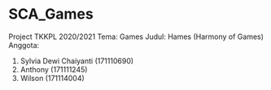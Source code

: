 # SCA_Games
Project TKKPL 2020/2021
Tema: Games
Judul: Hames (Harmony of Games) 
Anggota: 
1. Sylvia Dewi Chaiyanti (171110690)
2. Anthony (171111245)
3. Wilson (171114004)
